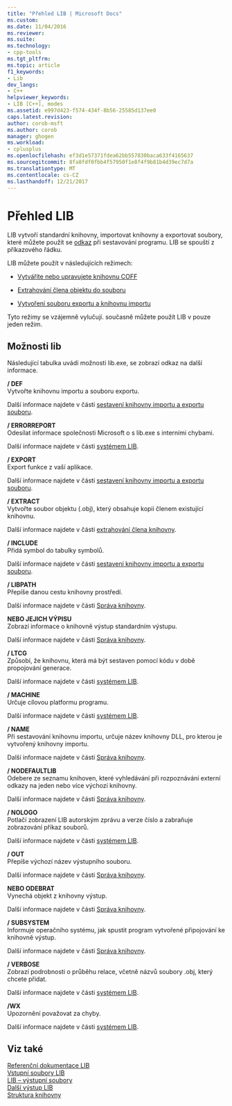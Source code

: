 ```yaml
---
title: "Přehled LIB | Microsoft Docs"
ms.custom: 
ms.date: 11/04/2016
ms.reviewer: 
ms.suite: 
ms.technology:
- cpp-tools
ms.tgt_pltfrm: 
ms.topic: article
f1_keywords:
- Lib
dev_langs:
- C++
helpviewer_keywords:
- LIB [C++], modes
ms.assetid: e997d423-f574-434f-8b56-25585d137ee0
caps.latest.revision: 
author: corob-msft
ms.author: corob
manager: ghogen
ms.workload:
- cplusplus
ms.openlocfilehash: ef3d1e57371fdea62bb557830baca633f4165637
ms.sourcegitcommit: 8fa8fdf0fbb4f57950f1e8f4f9b81b4d39ec7d7a
ms.translationtype: MT
ms.contentlocale: cs-CZ
ms.lasthandoff: 12/21/2017
---
```

# <a name="overview-of-lib"></a>Přehled LIB
LIB vytvoří standardní knihovny, importovat knihovny a exportovat soubory, které můžete použít se [odkaz](../../build/reference/linker-options.md) při sestavování programu. LIB se spouští z příkazového řádku.  
  
 LIB můžete použít v následujících režimech:  
  
-   [Vytváříte nebo upravujete knihovnu COFF](../../build/reference/managing-a-library.md)  
  
-   [Extrahování člena objektu do souboru](../../build/reference/extracting-a-library-member.md)  
  
-   [Vytvoření souboru exportu a knihovnu importu](../../build/reference/working-with-import-libraries-and-export-files.md)  
  
 Tyto režimy se vzájemně vylučují. současně můžete použít LIB v pouze jeden režim.  
  
## <a name="lib-options"></a>Možnosti lib  
 Následující tabulka uvádí možnosti lib.exe, se zobrazí odkaz na další informace.  
  
 **/ DEF**  
 Vytvořte knihovnu importu a souboru exportu.  
  
 Další informace najdete v části [sestavení knihovny importu a exportu souboru](../../build/reference/building-an-import-library-and-export-file.md).  
  
 **/ ERRORREPORT**  
 Odesílat informace společnosti Microsoft o s lib.exe s interními chybami.  
  
 Další informace najdete v části [systémem LIB](../../build/reference/running-lib.md).  
  
 **/ EXPORT**  
 Export funkce z vaší aplikace.  
  
 Další informace najdete v části [sestavení knihovny importu a exportu souboru](../../build/reference/building-an-import-library-and-export-file.md).  
  
 **/ EXTRACT**  
 Vytvořte soubor objektu (.obj), který obsahuje kopii členem existující knihovnu.  
  
 Další informace najdete v části [extrahování člena knihovny](../../build/reference/extracting-a-library-member.md).  
  
 **/ INCLUDE**  
 Přidá symbol do tabulky symbolů.  
  
 Další informace najdete v části [sestavení knihovny importu a exportu souboru](../../build/reference/building-an-import-library-and-export-file.md).  
  
 **/ LIBPATH**  
 Přepíše danou cestu knihovny prostředí.  
  
 Další informace najdete v části [Správa knihovny](../../build/reference/managing-a-library.md).  
  
 **NEBO JEJICH VÝPISU**  
 Zobrazí informace o knihovně výstup standardním výstupu.  
  
 Další informace najdete v části [Správa knihovny](../../build/reference/managing-a-library.md).  
  
 **/ LTCG**  
 Způsobí, že knihovnu, která má být sestaven pomocí kódu v době propojování generace.  
  
 Další informace najdete v části [systémem LIB](../../build/reference/running-lib.md).  
  
 **/ MACHINE**  
 Určuje cílovou platformu programu.  
  
 Další informace najdete v části [systémem LIB](../../build/reference/running-lib.md).  
  
 **/ NAME**  
 Při sestavování knihovnu importu, určuje název knihovny DLL, pro kterou je vytvořený knihovny importu.  
  
 Další informace najdete v části [Správa knihovny](../../build/reference/managing-a-library.md).  
  
 **/ NODEFAULTLIB**  
 Odebere ze seznamu knihoven, které vyhledávání při rozpoznávání externí odkazy na jeden nebo více výchozí knihovny.  
  
 Další informace najdete v části [Správa knihovny](../../build/reference/managing-a-library.md).  
  
 **/ NOLOGO**  
 Potlačí zobrazení LIB autorským zprávu a verze číslo a zabraňuje zobrazování příkaz souborů.  
  
 Další informace najdete v části [systémem LIB](../../build/reference/running-lib.md).  
  
 **/ OUT**  
 Přepíše výchozí název výstupního souboru.  
  
 Další informace najdete v části [Správa knihovny](../../build/reference/managing-a-library.md).  
  
 **NEBO ODEBRAT**  
 Vynechá objekt z knihovny výstup.  
  
 Další informace najdete v části [Správa knihovny](../../build/reference/managing-a-library.md).  
  
 **/ SUBSYSTEM**  
 Informuje operačního systému, jak spustit program vytvořené připojování ke knihovně výstup.  
  
 Další informace najdete v části [Správa knihovny](../../build/reference/managing-a-library.md).  
  
 **/ VERBOSE**  
 Zobrazí podrobnosti o průběhu relace, včetně názvů soubory .obj, který chcete přidat.  
  
 Další informace najdete v části [systémem LIB](../../build/reference/running-lib.md).  
  
 **/WX**  
 Upozornění považovat za chyby.  
  
 Další informace najdete v části [systémem LIB](../../build/reference/running-lib.md).  
  
## <a name="see-also"></a>Viz také  
 [Referenční dokumentace LIB](../../build/reference/lib-reference.md)   
 [Vstupní soubory LIB](../../build/reference/lib-input-files.md)   
 [LIB – výstupní soubory](../../build/reference/lib-output-files.md)   
 [Další výstup LIB](../../build/reference/other-lib-output.md)   
 [Struktura knihovny](../../build/reference/structure-of-a-library.md)